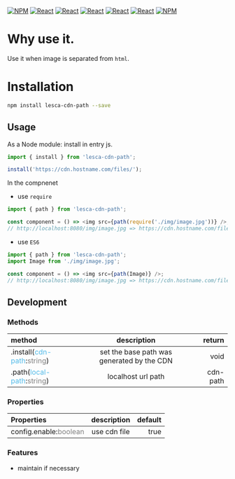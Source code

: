 [![NPM](https://img.shields.io/badge/NPM-ba443f?style=for-the-badge&logo=npm&logoColor=white)](https://www.npmjs.com/) [![React](https://img.shields.io/badge/Node.js-43853D?style=for-the-badge&logo=node.js&logoColor=white)](https://nodejs.org/en/) [![React](https://img.shields.io/badge/-ReactJs-61DAFB?style=for-the-badge&logo=react&logoColor=white)](https://zh-hant.reactjs.org/) [![React](https://img.shields.io/badge/Less-1d365d?style=for-the-badge&logo=less&logoColor=white)](https://lesscss.org/) [![React](https://img.shields.io/badge/HTML5-E34F26?style=for-the-badge&logo=html5&logoColor=white)](https://www.w3schools.com/html/) [![React](https://img.shields.io/badge/-CSS3-1572B6?style=for-the-badge&logo=css3&logoColor=white)](https://www.w3schools.com/css/) [![NPM](https://img.shields.io/badge/DEV-Jameshsu1125-9cf?style=for-the-badge)](https://www.npmjs.com/~jameshsu1125)

# Why use it.

Use it when image is separated from `html`.

# Installation

```sh
npm install lesca-cdn-path --save
```

## Usage

As a Node module: install in entry js.

```javascript
import { install } from 'lesca-cdn-path';

install('https://cdn.hostname.com/files/');
```

In the compnenet

- use `require`

```javascript
import { path } from 'lesca-cdn-path';

const component = () => <img src={path(require('./img/image.jpg'))} />;
// http://localhost:8080/img/image.jpg => https://cdn.hostname.com/files/img/image.jpg
```

- use `ES6`

```javascript
import { path } from 'lesca-cdn-path';
import Image from './img/image.jpg';

const component = () => <img src={path(Image)} />;
// http://localhost:8080/img/image.jpg => https://cdn.hostname.com/files/img/image.jpg
```

## Development

### Methods

| method | description | return |
| :-- | :-: | --: |
| .install(<span style='color:#53bbe9;'>cdn-path</span>:<span style='color:gray;'>string</span>) | set the base path was generated by the CDN | void |
| .path(<span style='color:#53bbe9;'>local-path</span>:<span style='color:gray;'>string</span>) | localhost url path | cdn-path |

### Properties

| Properties                                             | description  | default |
| :----------------------------------------------------- | :----------: | ------: |
| config.enable:<span style='color:gray;'>boolean</span> | use cdn file |    true |

### Features

- maintain if necessary
